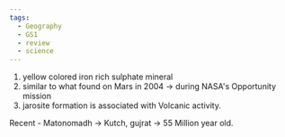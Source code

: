 ```yaml
---
tags:
  - Geography
  - GS1
  - review
  - science
---
```

1. yellow colored iron rich sulphate mineral
2. similar to what found on Mars in 2004 -> during NASA's Opportunity mission
3. jarosite formation is associated with Volcanic activity.

Recent -
Matonomadh -> Kutch, gujrat -> 55 Million year old.